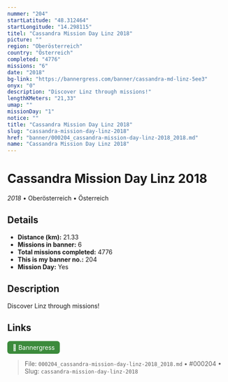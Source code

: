 ```yaml
---
nummer: "204"
startLatitude: "48.312464"
startLongitude: "14.298115"
titel: "Cassandra Mission Day Linz 2018"
picture: ""
region: "Oberösterreich"
country: "Österreich"
completed: "4776"
missions: "6"
date: "2018"
bg-link: "https://bannergress.com/banner/cassandra-md-linz-5ee3"
onyx: "0"
description: "Discover Linz through missions!"
lengthKMeters: "21,33"
umap: ""
missionDay: "1"
notice: ""
title: "Cassandra Mission Day Linz 2018"
slug: "cassandra-mission-day-linz-2018"
href: "banner/000204_cassandra-mission-day-linz-2018_2018.md"
name: "Cassandra Mission Day Linz 2018"
---
```

# Cassandra Mission Day Linz 2018

*2018* • Oberösterreich • Österreich





## Details
- **Distance (km):** 21.33
- **Missions in banner:** 6
- **Total missions completed:** 4776
- **This is my banner no.:** 204
- **Mission Day:** Yes


## Description
Discover Linz through missions!



## Links
<a href="https://bannergress.com/banner/cassandra-md-linz-5ee3" target="_blank" style="display:inline-block;margin-right:8px;padding:6px 12px;background:#3c8b3c;color:#fff;text-decoration:none;border-radius:6px;">🔗 Bannergress</a>



> File: `000204_cassandra-mission-day-linz-2018_2018.md` • #000204 • Slug: `cassandra-mission-day-linz-2018`
